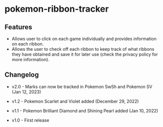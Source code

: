 # pokemon-ribbon-tracker

## Features
- Allows user to click on each game individually and provides information on each ribbon.
- Allows the user to check off each ribbon to keep track of what ribbons they have obtained
  and save it for later use (check the privacy policy for more information).

## Changelog
- v2.0 - Marks can now be tracked in Pokemon SwSh and Pokemon SV (Jan 12, 2023)

- v1.2 - Pokemon Scarlet and Violet added (December 29, 2022)

- v1.1 - Pokemon Brilliant Diamond and Shining Pearl added (Jan 10, 2022)

- v1.0 - First release